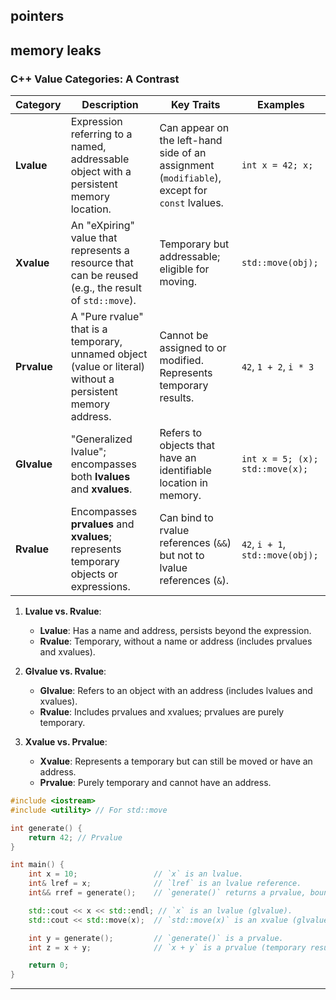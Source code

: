 ## pointers
## memory leaks

### **C++ Value Categories: A Contrast**


| **Category** | **Description**                                                                                             | **Key Traits**                                                                                | **Examples**                     |
| ------------ | ----------------------------------------------------------------------------------------------------------- | --------------------------------------------------------------------------------------------- | -------------------------------- |
| **Lvalue**   | Expression referring to a named, addressable object with a persistent memory location.                      | Can appear on the left-hand side of an assignment (`modifiable`), except for `const` lvalues. | `int x = 42; x;`                 |
| **Xvalue**   | An "eXpiring" value that represents a resource that can be reused (e.g., the result of `std::move`).        | Temporary but addressable; eligible for moving.                                               | `std::move(obj);`                |
| **Prvalue**  | A "Pure rvalue" that is a temporary, unnamed object (value or literal) without a persistent memory address. | Cannot be assigned to or modified. Represents temporary results.                              | `42`, `1 + 2`, `i * 3`           |
| **Glvalue**  | "Generalized lvalue"; encompasses both **lvalues** and **xvalues**.                                         | Refers to objects that have an identifiable location in memory.                               | `int x = 5; (x); std::move(x);`  |
| **Rvalue**   | Encompasses **prvalues** and **xvalues**; represents temporary objects or expressions.                      | Can bind to rvalue references (`&&`) but not to lvalue references (`&`).                      | `42`, `i + 1`, `std::move(obj);` |


1. **Lvalue vs. Rvalue**:
    
    - **Lvalue**: Has a name and address, persists beyond the expression.
    - **Rvalue**: Temporary, without a name or address (includes prvalues and xvalues).
2. **Glvalue vs. Rvalue**:
    
    - **Glvalue**: Refers to an object with an address (includes lvalues and xvalues).
    - **Rvalue**: Includes prvalues and xvalues; prvalues are purely temporary.
3. **Xvalue vs. Prvalue**:
    
    - **Xvalue**: Represents a temporary but can still be moved or have an address.
    - **Prvalue**: Purely temporary and cannot have an address.


```cpp
#include <iostream>
#include <utility> // For std::move

int generate() {
    return 42; // Prvalue
}

int main() {
    int x = 10;                 // `x` is an lvalue.
    int& lref = x;              // `lref` is an lvalue reference.
    int&& rref = generate();    // `generate()` returns a prvalue, bound to an rvalue reference.

    std::cout << x << std::endl; // `x` is an lvalue (glvalue).
    std::cout << std::move(x);  // `std::move(x)` is an xvalue (glvalue).

    int y = generate();         // `generate()` is a prvalue.
    int z = x + y;              // `x + y` is a prvalue (temporary result).

    return 0;
}
```
----
